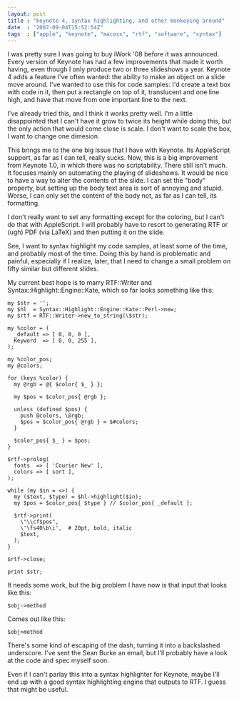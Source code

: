 ```yaml
---
layout: post
title : "keynote 4, syntax highlighting, and other monkeying around"
date  : "2007-09-04T15:52:54Z"
tags  : ["apple", "keynote", "macosx", "rtf", "software", "syntax"]
---
```

I was pretty sure I was going to buy iWork '08 before it was announced.  Every
version of Keynote has had a few improvements that made it worth having, even
though I only produce two or three slideshows a year.  Keynote 4 adds a feature
I've often wanted: the ability to make an object on a slide move around.  I've
wanted to use this for code samples:  I'd create a text box with code in it,
then put a rectangle on top of it, translucent and one line high, and have that
move from one important line to the next.

I've already tried this, and I think it works pretty well.  I'm a little
disappointed that I can't have it grow to twice its height while doing this,
but the only action that would come close is scale.  I don't want to scale the
box, I want to change one dimesion.

This brings me to the one big issue that I have with Keynote.  Its AppleScript
support, as far as I can tell, really sucks.  Now, this is a big improvement
from Keynote 1.0, in which there was no scriptability.  There still isn't much.
It focuses mainly on automating the playing of slideshows.  It would be nice to
have a way to alter the contents of the slide.  I can set the "body" property,
but setting up the body text area is sort of annoying and stupid.  Worse, I can
only set the content of the body not, as far as I can tell, its formatting.

I don't really want to set any formatting except for the coloring, but I can't
do that with AppleScript.  I will probably have to resort to generating RTF or
(ugh) PDF (via LaTeX) and then putting it on the slide.

See, I want to syntax highlight my code samples, at least some of the time, and
probably most of the time.  Doing this by hand is problematic and painful,
especially if I realize, later, that I need to change a small problem on fifty
similar but different slides.

My current best hope is to marry RTF::Writer and
Syntax::Highlight::Engine::Kate, which so far looks something like this:

    my $str = '';
    my $hl  = Syntax::Highlight::Engine::Kate::Perl->new;
    my $rtf = RTF::Writer->new_to_string(\$str);

    my %color = (
      _default => [ 0, 0, 0 ],
      Keyword  => [ 0, 0, 255 ],
    );

    my %color_pos;
    my @colors;

    for (keys %color) {
      my @rgb = @{ $color{ $_ } };

      my $pos = $color_pos{ @rgb };

      unless (defined $pos) {
        push @colors, \@rgb;
        $pos = $color_pos{ @rgb } = $#colors;
      }

      $color_pos{ $_ } = $pos;
    }

    $rtf->prolog(
      fonts  => [ 'Courier New' ],
      colors => [ sort ],
    );

    while (my $in = <>) {
      my ($text, $type) = $hl->highlight($in);
      my $pos = $color_pos{ $type } // $color_pos{ _default };

      $rtf->print(
        \"\\cf$pos",
        \'\fs40\b\i',  # 20pt, bold, italic
        $text,
      );
    }

    $rtf->close;

    print $str;

It needs some work, but the big problem I have now is that input that looks
like this:

    $obj->method

Comes out like this:

    $obj>method

There's some kind of escaping of the dash, turning it into a backslashed
underscore.  I've sent the Sean Burke an email, but I'll probably have a look
at the code and spec myself soon.

Even if I can't parlay this into a syntax highlighter for Keynote, maybe I'll
end up with a good syntax highlighting engine that outputs to RTF.  I guess
that might be useful.

